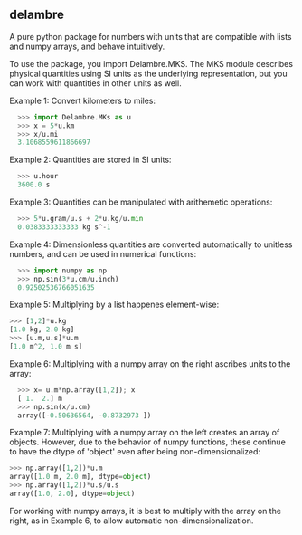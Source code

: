 ## delambre
A pure python package for numbers with units that are compatible with lists and numpy arrays, and behave intuitively.

To use the package, you import Delambre.MKS. The MKS module describes physical quantities using SI units as the underlying representation, but you can work with quantities in other units as well.

Example 1: Convert kilometers to miles:
```python
  >>> import Delambre.MKs as u
  >>> x = 5*u.km
  >>> x/u.mi
  3.1068559611866697
```  
Example 2: Quantities are stored in SI units:
```python
  >>> u.hour
  3600.0 s
```

Example 3: Quantities can be manipulated with arithemetic operations:
```python
  >>> 5*u.gram/u.s + 2*u.kg/u.min
  0.0383333333333 kg s^-1
```  
Example 4: Dimensionless quantities are converted automatically to unitless numbers, and can be used in numerical functions:
```python
  >>> import numpy as np
  >>> np.sin(3*u.cm/u.inch)
  0.92502536766051635
```
Example 5: Multiplying by a list happenes element-wise:
```python
>>> [1,2]*u.kg
[1.0 kg, 2.0 kg]
>>> [u.m,u.s]*u.m
[1.0 m^2, 1.0 m s]
```
Example 6: Multiplying with a numpy array on the right ascribes units to the array:
```python
  >>> x= u.m*np.array([1,2]); x
  [ 1.  2.] m
  >>> np.sin(x/u.cm)
  array([-0.50636564, -0.8732973 ])
```
Example 7: Multiplying with a numpy array on the left creates an array of objects. However, due to the behavior of numpy functions, these continue to have the dtype of 'object' even after being non-dimensionalized:
```python
>>> np.array([1,2])*u.m
array([1.0 m, 2.0 m], dtype=object)
>>> np.array([1,2])*u.s/u.s
array([1.0, 2.0], dtype=object)
```
For working with numpy arrays, it is best to multiply with the array on the right, as in Example 6, to allow automatic non-dimensionalization.
